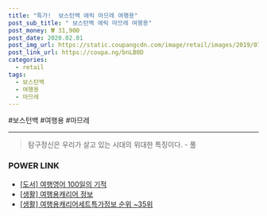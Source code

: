```yaml
--- 
title: "특가!  보스턴백 에릭 마므레 여행용" 
post_sub_title: " 보스턴백 에릭 마므레 여행용" 
post_money: ₩ 31,900 
post_date: 2020.02.01 
post_img_url: https://static.coupangcdn.com/image/retail/images/2019/07/17/14/3/652e0ee3-2050-4a4c-a3e6-b73b7cb033fc.jpg 
post_link_url: https://coupa.ng/bnLB0D 
categories: 
  - retail 
tags: 
  - 보스턴백 
  - 여행용 
  - 마므레 
--- 
```

  #보스턴백 #여행용 #마므레 
<hr> 

> 탐구정신은 우리가 살고 있는 시대의 위대한 특징이다. - 풀 


### POWER LINK

* <a href="https://blog.naver.com/sakai111/221786115169" target="_blank">[도서] 여행영어 100일의 기적</a>
* <a href="https://blog.naver.com/sakai111/221757019679" target="_blank"> [생활] 여행용캐리어 정보 </a>
* <a href="https://blog.naver.com/sakai111/221770908358" target="_blank"> [생활] 여행용캐리어세트특가정보 순위 ~35위</a>
